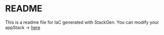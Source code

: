 # README
This is a readme file for IaC generated with StackGen.
You can modify your appStack -> [here](http://main.dev.stackgen.com/appstacks/bca6540b-9da8-4438-9956-4c7f96edadb0)

